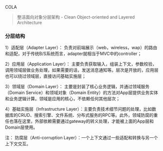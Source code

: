 COLA

>整洁面向对象分层架构 - Clean Object-oriented and Layered Architecture


### 分层结构

1）适配层（Adapter Layer）：
    负责对前端展示（web，wireless，wap）的路由和适配，对于传统B/S系统而言，adapter就相当于MVC中的controller；

2）应用层（Application Layer）：
    主要负责获取输入，组装上下文，参数校验，调用领域层做业务处理，如果需要的话，发送消息通知等。层次是开放的，应用层也可以绕过领域层，直接访问基础实施层；

3）领域层（Domain Layer）：
    主要是封装了核心业务逻辑，并通过领域服务（Domain Service）和领域对象（Domain Entity）的方法对App层提供业务实体和业务逻辑计算。领域是应用的核心，不依赖任何其他层次；

4）基础实施层（Infrastructure Layer）：主要负责技术细节问题的处理，比如数据库的CRUD、搜索引擎、文件系统、分布式服务的RPC等。此外，领域防腐的重任也落在这里，外部依赖需要通过gateway的转义处理，才能被上面的App层和Domain层使用。



注：
防腐层（Anti-corruption Layer）：一个上下文通过一些适配和转换与另一个上下文交互。